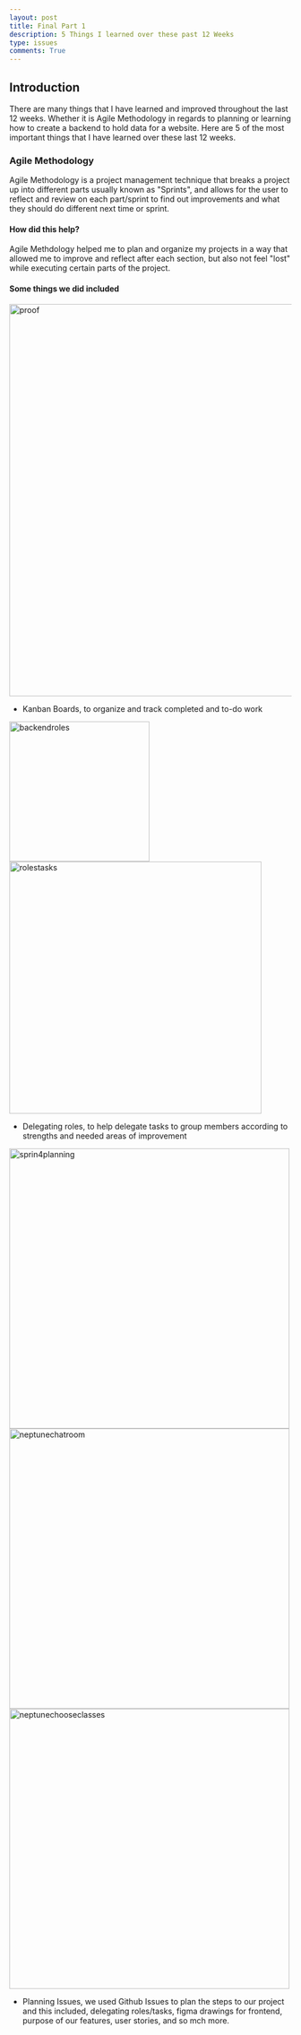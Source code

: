 ```yaml
---
layout: post
title: Final Part 1
description: 5 Things I learned over these past 12 Weeks
type: issues
comments: True
---
```


## Introduction

There are many things that I have learned and improved throughout the last 12 weeks. Whether it is Agile Methodology in regards to planning or learning how to create a backend to hold data for a website. Here are 5 of the most important things that I have learned over these last 12 weeks.

### Agile Methodology

Agile Methodology is a project management technique that breaks a project up into different parts usually known as "Sprints", and allows for the user to reflect and review on each part/sprint to find out improvements and what they should do different next time or sprint.

#### How did this help?

Agile Methdology helped me to plan and organize my projects in a way that allowed me to improve and reflect after each section, but also not feel "lost" while executing certain parts of the project.

#### Some things we did included

<img src="{{site.baseurl}}/images/kanbanboard.png" width="700" alt="proof">

- Kanban Boards, to organize and track completed and to-do work

<img src="{{site.baseurl}}/images/backendroles.png" width="250" alt="backendroles"> <img src="{{site.baseurl}}/images/rolestasks.png" width="450" alt="rolestasks">



- Delegating roles, to help delegate tasks to group members according to strengths and needed areas of improvement

<img src="{{site.baseurl}}/images/sprint4planning.png" width="500" alt="sprin4planning">
<img src="{{site.baseurl}}/images/neptunechatroom.png" width="500" alt="neptunechatroom">
<img src="{{site.baseurl}}/images/neptunechooseclasses.png" width="500" alt="neptunechooseclasses">

- Planning Issues, we used Github Issues to plan the steps to our project and this included, delegating roles/tasks, figma drawings for frontend, purpose of our features, user stories, and so mch more.